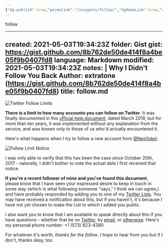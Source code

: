 ```yaml
---
{"dg-publish":true,"permalink":"/snippets/follow/","dgHomeLink":true,"dgPassFrontmatter":false}
---
```


follow

---
created: 2021-05-03T19:34:23Z
folder: Gist
gist: https://gist.github.com/8b762de50de414f8a4be05f9b0407fd8
language: Markdown
modified: 2021-05-03T19:34:23Z
notes: |
    Why I Didn't Follow You Back
    Author: extratone (https://gist.github.com/8b762de50de414f8a4be05f9b0407fd8)
title: follow.md
---

![Twitter Follow Limits](https://i.snap.as/hKqfPWNd.png)

**There is a limit to how many accounts you can follow on Twitter**. It was finally documented in this [official help document](https://help.twitter.com/en/using-twitter/twitter-follow-limit), dated March 2019, but for more than ten years, it was implemented without any explanation from the service, and was known only to those of us who'd actually encountered it.

Here's what happens when I try to follow a new account from [@NeoYokel](https://twitter.com/NeoYokel):

![Follow Limit Notice](https://i.snap.as/qWuogwAX.jpeg)

I was only able to verify that this has been the case since October 20th, 2017 - naturally, I didn't bother to note the actual date I first received that notice.

**If you're a recent follower of mine and you've found this document**, please know that I have seen your expressed desire to keep in touch in some way (which is what following someone "says," I think we can agree,) and have probably responded by adding you to one of my [Twitter Lists](https://twitter.com/NeoYokel/lists). You may have received a notification about this, but if you haven't, it's because I have not yet chosen to make the List to which I added you public. 

I also want you to know that I am available to speak directly about this if you have questions - whether that be on [Twitter](https://twitter.com/NeoYokel), by [email](mailto:davidblue@extratone.com), or [otherwise](https://davidblue.wtf). Here's my personal phone number: +1 (573) 823-4380

For whatever it's worth, *thanks for the follow*. I hope to hear from you but if I don't, thanks okay, too.